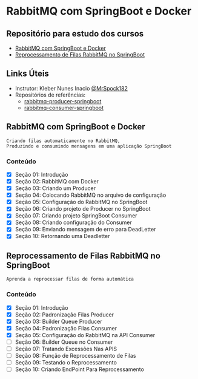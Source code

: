# RabbitMQ com SpringBoot e Docker

## Repositório para estudo dos cursos
- [RabbitMQ com SpringBoot e Docker](https://www.udemy.com/course/rabbitmq-com-springboot-e-docker/)
- [Reprocessamento de Filas RabbitMQ no SpringBoot](https://www.udemy.com/course/reprocessamento-de-filas-rabbitmq-no-springboot/)

## Links Úteis
- Instrutor: Kleber Nunes Inacio [@MrSpock182](https://github.com/wcaquino)
- Repositórios de referências:
    - [rabbitmq-producer-springboot](https://github.com/MrSpock182/rabbitmq-producer-springboot)
    - [rabbitmq-consumer-springboot](https://github.com/MrSpock182/rabbitmq-consumer-springboot)

## RabbitMQ com SpringBoot e Docker
    Criando filas automaticamente no RabbitMQ, 
    Produzindo e consumindo mensagens em uma aplicação SpringBoot

### Conteúdo
- [x] Seção 01: Introdução
- [x] Seção 02: RabbitMQ com Docker
- [x] Seção 03: Criando um Producer
- [x] Seção 04: Colocando RabbitMQ no arquivo de configuração
- [x] Seção 05: Configuração do RabbitMQ no SpringBoot
- [x] Seção 06: Criando projeto de Producer no SpringBoot
- [x] Seção 07: Criando projeto SpringBoot Consumer
- [x] Seção 08: Criando configuração do Consumer
- [x] Seção 09: Enviando mensagem de erro para DeadLetter
- [x] Seção 10: Retornando uma Deadletter

## Reprocessamento de Filas RabbitMQ no SpringBoot
    Aprenda a reprocessar filas de forma automática

### Conteúdo
- [x] Seção 01: Introdução
- [x] Seção 02: Padronização Filas Producer
- [x] Seção 03: Builder Queue Producer
- [x] Seção 04: Padronização Filas Consumer
- [x] Seção 05: Configuração do RabbitMQ na API Consumer
- [ ] Seção 06: Builder Queue no Consumer
- [ ] Seção 07: Tratando Excessões Nas APIS
- [ ] Seção 08: Função de Reprocessamento de Filas
- [ ] Seção 09: Testando o Reprocessamento
- [ ] Seção 10: Criando EndPoint Para Reprocessamento
